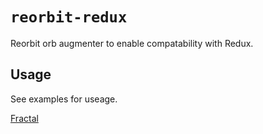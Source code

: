 # `reorbit-redux`

Reorbit orb augmenter to enable compatability with Redux.

## Usage

See examples for useage.

[Fractal](https://codesandbox.io/s/github/reorbit/reorbit/tree/master/packages/reorbit-redux/examples/fractal)